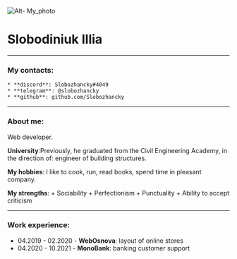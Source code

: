![Alt- My_photo](https://media-exp1.licdn.com/dms/image/C5603AQGEEoOGvEjHvg/profile-displayphoto-shrink_800_800/0/1548096305032?e=1659571200&v=beta&t=O3GpLLAPnqQ3xkMCFe3lx88pAeaknxMDnw115V7idOs "photo_fot_cv")
# Slobodiniuk Illia
*****
### My contacts:
    * **discord**: Slobozhancky#4049
    * **telegram**: @slobozhancky
    * **github**: github.com/Slobozhancky
****
### About me:
Web developer. 


**University**:Previously, he graduated from the Civil Engineering Academy, in the direction of: engineer of building structures. 


**My hobbies**: I like to cook, run, read books, spend time in pleasant company.


**My strengths**: 
    + Sociability
    + Perfectionism
    + Punctuality
    + Ability to accept criticism
****
### Work experience:
 * 04.2019 - 02.2020 - **WebOsnova**: layout of online stores
 * 04.2020 - 10.2021 - **MonoBank**: banking customer support